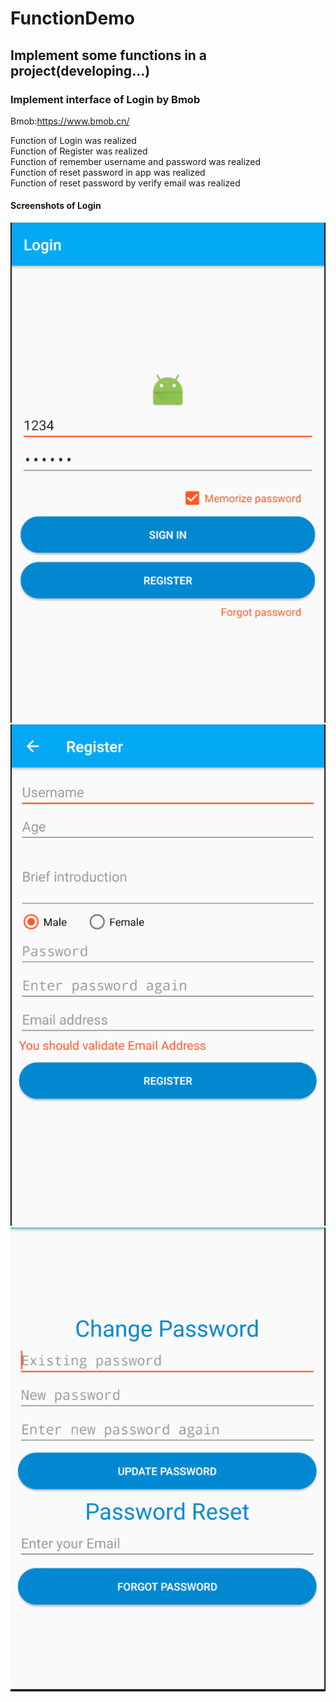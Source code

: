 # FunctionDemo
## Implement some functions in a project(developing...)

### Implement interface of Login by Bmob
Bmob:https://www.bmob.cn/

Function of Login was realized<br>
Function of Register was realized<br>
Function of remember username and password was realized<br>
Function of reset password in app was realized<br>
Function of reset password by verify email was realized<br>
#### Screenshots of Login

![](screenshots/login.png)
![](screenshots/register.png)
![](screenshots/resetpassword.png)

